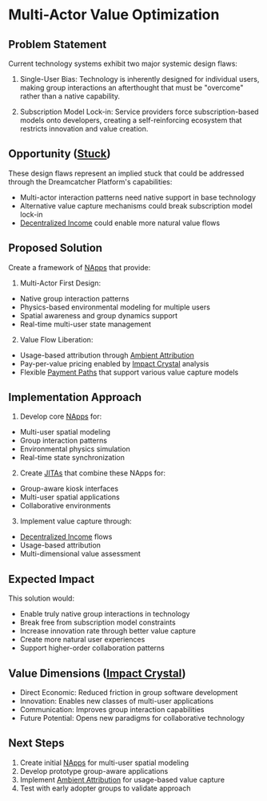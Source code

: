 # Multi-Actor Value Optimization

## Problem Statement

Current technology systems exhibit two major systemic design flaws:

1. Single-User Bias: Technology is inherently designed for individual users,
   making group interactions an afterthought that must be "overcome" rather than
   a native capability.

2. Subscription Model Lock-in: Service providers force subscription-based models
   onto developers, creating a self-reinforcing ecosystem that restricts
   innovation and value creation.

## Opportunity ([Stuck](../gold-definitions/stuck.md))

These design flaws represent an implied stuck that could be addressed through
the Dreamcatcher Platform's capabilities:

- Multi-actor interaction patterns need native support in base technology
- Alternative value capture mechanisms could break subscription model lock-in
- [Decentralized Income](../gold-definitions/decentralized-income.md) could
  enable more natural value flows

## Proposed Solution

Create a framework of [NApps](../gold-definitions/napp.md) that provide:

1. Multi-Actor First Design:

- Native group interaction patterns
- Physics-based environmental modeling for multiple users
- Spatial awareness and group dynamics support
- Real-time multi-user state management

2. Value Flow Liberation:

- Usage-based attribution through
  [Ambient Attribution](../gold-definitions/ambient-attribution.md)
- Pay-per-value pricing enabled by
  [Impact Crystal](../gold-definitions/impact-crystal.md) analysis
- Flexible [Payment Paths](../gold-definitions/payment-path.md) that support
  various value capture models

## Implementation Approach

1. Develop core [NApps](../gold-definitions/napp.md) for:

- Multi-user spatial modeling
- Group interaction patterns
- Environmental physics simulation
- Real-time state synchronization

2. Create [JITAs](../gold-definitions/jita.md) that combine these NApps for:

- Group-aware kiosk interfaces
- Multi-user spatial applications
- Collaborative environments

3. Implement value capture through:

- [Decentralized Income](../gold-definitions/decentralized-income.md) flows
- Usage-based attribution
- Multi-dimensional value assessment

## Expected Impact

This solution would:

- Enable truly native group interactions in technology
- Break free from subscription model constraints
- Increase innovation rate through better value capture
- Create more natural user experiences
- Support higher-order collaboration patterns

## Value Dimensions ([Impact Crystal](../gold-definitions/impact-crystal.md))

- Direct Economic: Reduced friction in group software development
- Innovation: Enables new classes of multi-user applications
- Communication: Improves group interaction capabilities
- Future Potential: Opens new paradigms for collaborative technology

## Next Steps

1. Create initial [NApps](../gold-definitions/napp.md) for multi-user spatial
   modeling
2. Develop prototype group-aware applications
3. Implement [Ambient Attribution](../gold-definitions/ambient-attribution.md)
   for usage-based value capture
4. Test with early adopter groups to validate approach

